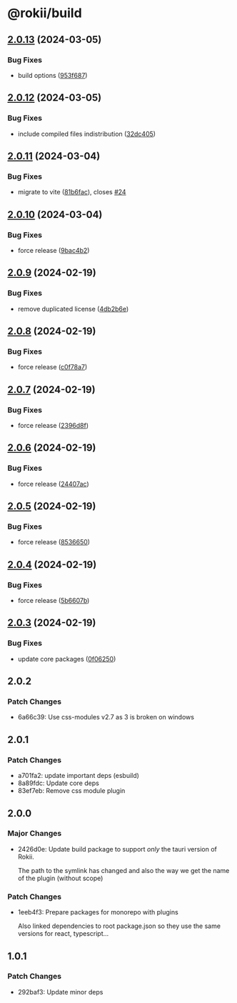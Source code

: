 # @rokii/build

## [2.0.13](https://github.com/RokiiApp/app/compare/build-v2.0.12...build-v2.0.13) (2024-03-05)


### Bug Fixes

* build options ([953f687](https://github.com/RokiiApp/app/commit/953f687d26f32b19c0ac2ac23ee678b1564929d2))

## [2.0.12](https://github.com/RokiiApp/app/compare/build-v2.0.11...build-v2.0.12) (2024-03-05)


### Bug Fixes

* include compiled files indistribution ([32dc405](https://github.com/RokiiApp/app/commit/32dc40560349c75ac618694f6ca24f51985afeae))

## [2.0.11](https://github.com/RokiiApp/app/compare/build-v2.0.10...build-v2.0.11) (2024-03-04)


### Bug Fixes

* migrate to vite ([81b6fac](https://github.com/RokiiApp/app/commit/81b6fac8d813bec2ad44c53a93e8521fde40932f)), closes [#24](https://github.com/RokiiApp/app/issues/24)

## [2.0.10](https://github.com/RokiiApp/app/compare/build-v2.0.9...build-v2.0.10) (2024-03-04)


### Bug Fixes

* force release ([9bac4b2](https://github.com/RokiiApp/app/commit/9bac4b2e4184a9ff5b809ed1de8a3f300868e9bc))

## [2.0.9](https://github.com/RokiiApp/app/compare/build-v2.0.8...build-v2.0.9) (2024-02-19)


### Bug Fixes

* remove duplicated license ([4db2b6e](https://github.com/RokiiApp/app/commit/4db2b6edb749fdd46ba50add5667cf8d97ca927c))

## [2.0.8](https://github.com/RokiiApp/app/compare/build-v2.0.7...build-v2.0.8) (2024-02-19)


### Bug Fixes

* force release ([c0f78a7](https://github.com/RokiiApp/app/commit/c0f78a7ebd0cf6b37da2dfc47321231446ae7dde))

## [2.0.7](https://github.com/RokiiApp/app/compare/build-v2.0.6...build-v2.0.7) (2024-02-19)


### Bug Fixes

* force release ([2396d8f](https://github.com/RokiiApp/app/commit/2396d8f1a3f5dba2eff5929fc71cac2940eaf8a0))

## [2.0.6](https://github.com/RokiiApp/app/compare/build-v2.0.5...build-v2.0.6) (2024-02-19)


### Bug Fixes

* force release ([24407ac](https://github.com/RokiiApp/app/commit/24407ac90d42d775cd720c2fa539a24da0b54acf))

## [2.0.5](https://github.com/RokiiApp/app/compare/build-v2.0.4...build-v2.0.5) (2024-02-19)


### Bug Fixes

* force release ([8536650](https://github.com/RokiiApp/app/commit/85366504572a6193993f1d265936168a6868e5d0))

## [2.0.4](https://github.com/RokiiApp/app/compare/build-v2.0.3...build-v2.0.4) (2024-02-19)


### Bug Fixes

* force release ([5b6607b](https://github.com/RokiiApp/app/commit/5b6607b697700de5f557c7955bd0c6887969a1eb))

## [2.0.3](https://github.com/RokiiApp/app/compare/build-v2.0.2...build-v2.0.3) (2024-02-19)


### Bug Fixes

* update core packages ([0f06250](https://github.com/RokiiApp/app/commit/0f06250c60db08cb6a73c1e88871a187f2310fdc))

## 2.0.2

### Patch Changes

- 6a66c39: Use css-modules v2.7 as 3 is broken on windows

## 2.0.1

### Patch Changes

- a701fa2: update important deps (esbuild)
- 8a89fdc: Update core deps
- 83ef7eb: Remove css module plugin

## 2.0.0

### Major Changes

- 2426d0e: Update build package to support _only_ the tauri version of Rokii.

  The path to the symlink has changed and also the way we get the name of the plugin (without scope)

### Patch Changes

- 1eeb4f3: Prepare packages for monorepo with plugins

  Also linked dependencies to root package.json so they use the same versions for react, typescript...

## 1.0.1

### Patch Changes

- 292baf3: Update minor deps
